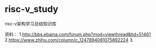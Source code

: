 # risc-v_study
risc-v架构学习总结知识库

资料：
1.http://bbs.ebaina.com/forum.php?mod=viewthread&tid=51461
2.https://www.zhihu.com/column/c_1247894081075892224
3.
